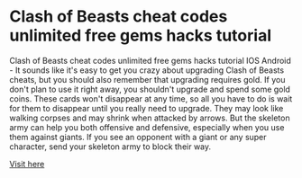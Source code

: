 # Clash of Beasts cheat codes unlimited free gems hacks tutorial

Clash of Beasts cheat codes unlimited free gems hacks tutorial IOS Android - It sounds like it's easy to get you crazy about upgrading Clash of Beasts cheats, but you should also remember that upgrading requires gold. If you don't plan to use it right away, you shouldn't upgrade and spend some gold coins. These cards won't disappear at any time, so all you have to do is wait for them to disappear until you really need to upgrade. They may look like walking corpses and may shrink when attacked by arrows. But the skeleton army can help you both offensive and defensive, especially when you use them against giants. If you see an opponent with a giant or any super character, send your skeleton army to block their way.

<a href="https://windmod.icu/clash-of-beasts/">Visit here</a>
